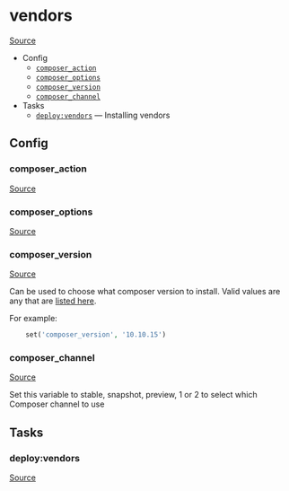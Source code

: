 <!-- DO NOT EDIT THIS FILE! -->
<!-- Instead edit recipe/deploy/vendors.php -->
<!-- Then run bin/docgen -->

# vendors

[Source](/recipe/deploy/vendors.php)



* Config
  * [`composer_action`](#composer_action)
  * [`composer_options`](#composer_options)
  * [`composer_version`](#composer_version)
  * [`composer_channel`](#composer_channel)
* Tasks
  * [`deploy:vendors`](#deployvendors) — Installing vendors

## Config
### composer_action
[Source](https://github.com/deployphp/deployer/search?q=composer_action+in%3Afile+language%3Aphp+path%3Arecipe%2Fdeploy+filename%3Avendors.php)



### composer_options
[Source](https://github.com/deployphp/deployer/search?q=composer_options+in%3Afile+language%3Aphp+path%3Arecipe%2Fdeploy+filename%3Avendors.php)



### composer_version
[Source](https://github.com/deployphp/deployer/search?q=composer_version+in%3Afile+language%3Aphp+path%3Arecipe%2Fdeploy+filename%3Avendors.php)

Can be used to choose what composer version to install.
Valid values are any that are [listed here](https://getcomposer.org/download/).

For example:
```php
    set('composer_version', '10.10.15')
```

### composer_channel
[Source](https://github.com/deployphp/deployer/search?q=composer_channel+in%3Afile+language%3Aphp+path%3Arecipe%2Fdeploy+filename%3Avendors.php)

Set this variable to stable, snapshot, preview, 1 or 2 to select which Composer channel to use


## Tasks
### deploy:vendors
[Source](https://github.com/deployphp/deployer/search?q=deploy%3Avendors+in%3Afile+language%3Aphp+path%3Arecipe%2Fdeploy+filename%3Avendors.php)



